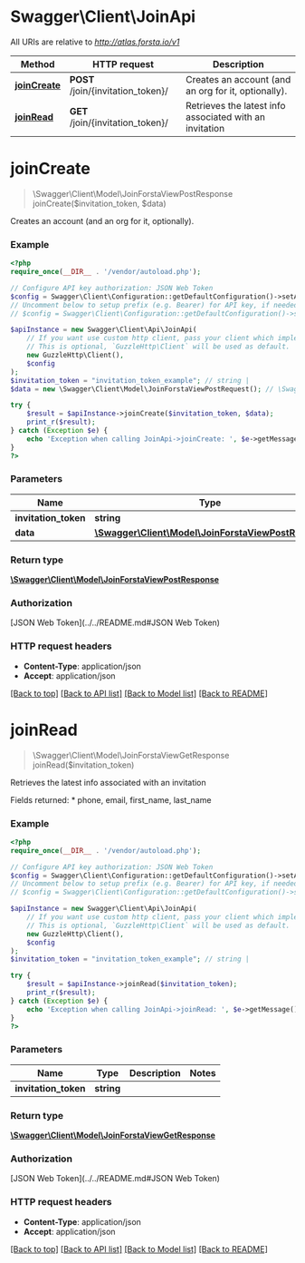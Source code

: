 # Swagger\Client\JoinApi

All URIs are relative to *http://atlas.forsta.io/v1*

Method | HTTP request | Description
------------- | ------------- | -------------
[**joinCreate**](JoinApi.md#joinCreate) | **POST** /join/{invitation_token}/ | Creates an account (and an org for it, optionally).
[**joinRead**](JoinApi.md#joinRead) | **GET** /join/{invitation_token}/ | Retrieves the latest info associated with an invitation


# **joinCreate**
> \Swagger\Client\Model\JoinForstaViewPostResponse joinCreate($invitation_token, $data)

Creates an account (and an org for it, optionally).



### Example
```php
<?php
require_once(__DIR__ . '/vendor/autoload.php');

// Configure API key authorization: JSON Web Token
$config = Swagger\Client\Configuration::getDefaultConfiguration()->setApiKey('Authorization', 'YOUR_API_KEY');
// Uncomment below to setup prefix (e.g. Bearer) for API key, if needed
// $config = Swagger\Client\Configuration::getDefaultConfiguration()->setApiKeyPrefix('Authorization', 'Bearer');

$apiInstance = new Swagger\Client\Api\JoinApi(
    // If you want use custom http client, pass your client which implements `GuzzleHttp\ClientInterface`.
    // This is optional, `GuzzleHttp\Client` will be used as default.
    new GuzzleHttp\Client(),
    $config
);
$invitation_token = "invitation_token_example"; // string | 
$data = new \Swagger\Client\Model\JoinForstaViewPostRequest(); // \Swagger\Client\Model\JoinForstaViewPostRequest | 

try {
    $result = $apiInstance->joinCreate($invitation_token, $data);
    print_r($result);
} catch (Exception $e) {
    echo 'Exception when calling JoinApi->joinCreate: ', $e->getMessage(), PHP_EOL;
}
?>
```

### Parameters

Name | Type | Description  | Notes
------------- | ------------- | ------------- | -------------
 **invitation_token** | **string**|  |
 **data** | [**\Swagger\Client\Model\JoinForstaViewPostRequest**](../Model/JoinForstaViewPostRequest.md)|  |

### Return type

[**\Swagger\Client\Model\JoinForstaViewPostResponse**](../Model/JoinForstaViewPostResponse.md)

### Authorization

[JSON Web Token](../../README.md#JSON Web Token)

### HTTP request headers

 - **Content-Type**: application/json
 - **Accept**: application/json

[[Back to top]](#) [[Back to API list]](../../README.md#documentation-for-api-endpoints) [[Back to Model list]](../../README.md#documentation-for-models) [[Back to README]](../../README.md)

# **joinRead**
> \Swagger\Client\Model\JoinForstaViewGetResponse joinRead($invitation_token)

Retrieves the latest info associated with an invitation

Fields returned: * phone, email, first_name, last_name

### Example
```php
<?php
require_once(__DIR__ . '/vendor/autoload.php');

// Configure API key authorization: JSON Web Token
$config = Swagger\Client\Configuration::getDefaultConfiguration()->setApiKey('Authorization', 'YOUR_API_KEY');
// Uncomment below to setup prefix (e.g. Bearer) for API key, if needed
// $config = Swagger\Client\Configuration::getDefaultConfiguration()->setApiKeyPrefix('Authorization', 'Bearer');

$apiInstance = new Swagger\Client\Api\JoinApi(
    // If you want use custom http client, pass your client which implements `GuzzleHttp\ClientInterface`.
    // This is optional, `GuzzleHttp\Client` will be used as default.
    new GuzzleHttp\Client(),
    $config
);
$invitation_token = "invitation_token_example"; // string | 

try {
    $result = $apiInstance->joinRead($invitation_token);
    print_r($result);
} catch (Exception $e) {
    echo 'Exception when calling JoinApi->joinRead: ', $e->getMessage(), PHP_EOL;
}
?>
```

### Parameters

Name | Type | Description  | Notes
------------- | ------------- | ------------- | -------------
 **invitation_token** | **string**|  |

### Return type

[**\Swagger\Client\Model\JoinForstaViewGetResponse**](../Model/JoinForstaViewGetResponse.md)

### Authorization

[JSON Web Token](../../README.md#JSON Web Token)

### HTTP request headers

 - **Content-Type**: application/json
 - **Accept**: application/json

[[Back to top]](#) [[Back to API list]](../../README.md#documentation-for-api-endpoints) [[Back to Model list]](../../README.md#documentation-for-models) [[Back to README]](../../README.md)

